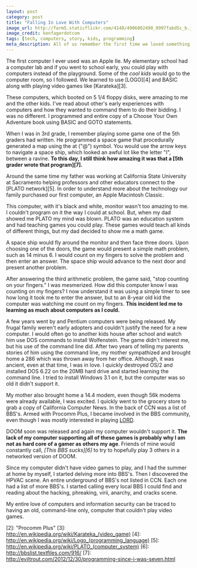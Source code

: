 ```yaml
---
layout: post
category: post
title: "Falling In Love With Computers"
image_url: http://farm5.staticflickr.com/4140/4906802490_0997fabd5c_b.jpg
image_credit: kenfagerdotcom
tags: [tech, computers, story, kids, programming]
meta_description: All of us remember the first time we loved something. This is how I fell in love with computers and technology.
---
```


The first computer I ever used was an Apple IIe. My elementary school had a computer lab and if you went to school early, you could play with computers instead of the playground. Some of the  _cool kids_ would go to the computer room, so I followed. We learned to use [LOGO][4] and BASIC along with playing video games like [Karateka][3].

These computers, which booted on 5 1/4 floppy disks, were amazing to me and the other kids. I've read about other's early experiences with computers and how they wanted to command them to do their bidding. I was no different. I programmed and entire copy of a Choose Your Own Adventure book using BASIC and GOTO statements.

When I was in 3rd grade, I remember playing some game one of the 5th graders had written. He programmed a space game that procedurally generated a map using the at ("@") symbol. You would use the arrow keys to navigate a space ship, which looked an awful lot like the letter "I", between a ravine. __To this day, I still think how amazing it was that a [5th grader wrote that program][7].__

Around the same time my father was working at California State University at Sacramento helping professors and other educators connect to the [PLATO network][5]. In order to understand more about the technology our family purchased our first computer, an Apple Macintosh Classic.

This computer, with it's black and white, monitor wasn't too amazing to me. I couldn't program on it the way I could at school. But, when my dad showed me PLATO my mind was blown. PLATO was an education system and had teaching games you could play. These games would teach all kinds of different things, but my dad decided to show me a math game.

A space ship would fly around the monitor and then face three doors. Upon choosing one of the doors, the game would present a simple math problem, such as 14 minus 6. I would count on my fingers to solve the problem and then enter an answer. The space ship would advance to the next door and present another problem.

After answering the third arithmetic problem, the game said, "stop counting on your fingers." I was mesmerized. How did this computer know I was counting on my fingers? I now understand it was using a simple timer to see how long it took me to enter the answer, but to an 8-year old kid the computer was watching me count on my fingers. __This incident led me to learning as much about computers as I could.__

A few years went by and Pentium computers were being released. My frugal family weren't early adopters and couldn't justify the need for a new computer. I would often go to another kids house after school and watch him use DOS commands to install Wolfenstein. The game didn't interest me, but his use of the command line did. After two years of telling my parents stories of him using the command line, my mother sympathized and brought home a 286 which was thrown away from her office. Although, it was ancient, even at that time, I was in love. I quickly destroyed OS/2 and installed DOS 6.22 on the 20MB hard drive and started learning the command line. I tried to install Windows 3.1 on it, but the computer was so old it didn't support it.

My mother also brought home a 14.4 modem, even though 56k modems were already available, I was excited. I quickly went to the grocery store to grab a copy of California Computer News. In the back of CCN was a list of BBS's. Armed with Procomm Plus, I became involved in the BBS community, even though I was mostly interested in playing [LORD][1].

DOOM soon was released and again my computer wouldn't support it. __The lack of my computer supporting all of these games is probably why I am not as hard core of a gamer as others my age__. Friends of mine would constantly call, _[This BBS sucks][6]_ to try to hopefully play 3 others in a networked version of DOOM.

Since my computer didn't have video games to play, and I had the summer at home by myself, I started delving more into BBS's. Then I discovered the HPVAC scene. An entire underground of BBS's not listed in CCN. Each one had a list of more BBS's. I started calling every local BBS I could find and reading about the hacking, phreaking, virii, anarchy, and cracks scene.

My entire love of computers and information security can be traced to having an old, command-line only, computer that couldn't play video games.

[1]: http://lord.lordlegacy.com/ "LORD"
[2]: "Procomm Plus"
[3]: http://en.wikipedia.org/wiki/Karateka_(video_game)
[4]: http://en.wikipedia.org/wiki/Logo_(programming_language)
[5]: http://en.wikipedia.org/wiki/PLATO_(computer_system)
[6]: http://bbslist.textfiles.com/916/
[7]: http://eviltrout.com/2012/12/30/programming-since-i-was-seven.html
